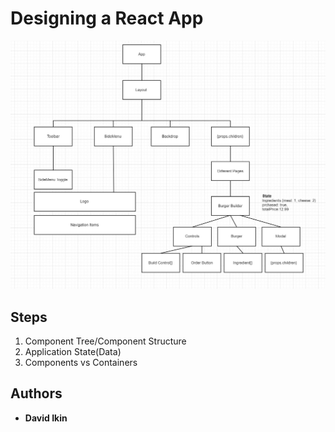 # Designing a React App

![alt text](design.jpg "React Design")

## Steps
1. Component Tree/Component Structure
2. Application State(Data)
3. Components vs Containers


## Authors

* **David Ikin**